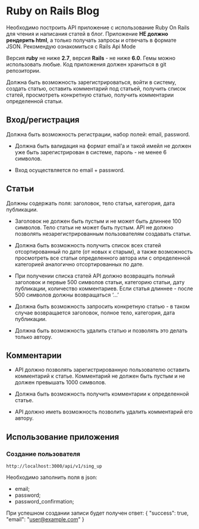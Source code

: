 # Ruby on Rails Blog

Необходимо построить API приложение с использование Ruby On Rails для чтения и написания статей в блог. Приложение **НЕ должно рендерить html**, а только получать запросы и отвечать в формате JSON. Рекомендую ознакомиться с Rails Api Mode

Версия **ruby** не ниже **2.7**, версия **Rails** - не ниже **6.0**. Гемы можно использовать любые. Код приложения должен храниться в git репозитории.

Должна быть возможность зарегистрироваться, войти в систему, создать статью, оставить комментарий под статьей, получить список статей, просмотреть конкретную статью, получить комментарии определенной статьи. 

## Вход/регистрация
Должна быть возможность регистрации, набор полей: email, password. 

- Должна быть валидация на формат email’а и такой имейл не должен уже быть зарегистрирован в системе, пароль - не менее 6 символов.

- Вход осуществляется по email + password.

## Статьи
Должны содержать поля: заголовок, тело статьи, категория, дата публикации.

- Заголовок не должен быть пустым и не может быть длиннее 100 символов. Тело статьи не может быть пустым. API не должно позволять незарегистрированным пользователям создавать статьи.

- Должна быть возможность получить список всех статей отсортированный по дате (от новых к старым), а также возможность просмотреть все статьи определенного автора или с определенной категорией аналогично отсортированных по дате. 

- При получении списка статей API должно возвращать полный заголовок и первые 500 символов статьи, категорию статьи, дату публикации, количество комментариев. Если статья длиннее - после 500 символов должны возвращаться ‘...’

- Должна быть возможность запросить конкретную статью - в таком случае возвращается заголовок, полное тело, категория, дата публикации.

- Должна быть возможность удалить статью и позволять это делать только автору.

## Комментарии
- API должно позволять зарегистрированную пользователю оставить комментарий к статье. Комментарий не должен быть пустым и не должен превышать 1000 символов.

- Должна быть возможность получить комментарии к определенной статье.

- API должно иметь возможность позволить удалить комментарий его автору.

## Использование приложения

### Создание пользователя

`http://localhost:3000/api/v1/sing_up`

Необходимо заполнить поля в json:
- email;
- password;
- password_confirmation;

При успешном создании записи будет получен ответ:
{
  "success": true,
  "email": "user@example.com"
}



